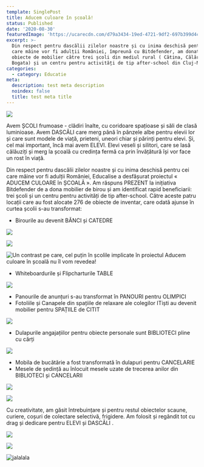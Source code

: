```yaml
---
template: SinglePost
title: Aducem culoare în școală!
status: Published
date: '2020-08-30'
featuredImage: 'https://ucarecdn.com/d79a3434-19ed-4721-9df2-697b399d4cd8/'
excerpt: >-
  Din respect pentru dascălii zilelor noastre și cu inima deschisă pentru cei
  care mâine vor fi adulții României, împreună cu Bitdefender, am donat 276 de
  obiecte de mobilier către trei școli din mediul rural ( Cătina, Călărași și
  Bogata) și un centru pentru activități de tip after-school din Cluj-Napoca
categories:
  - category: Educatie
meta:
  description: test meta description
  noindex: false
  title: test meta title
---
```

![](https://ucarecdn.com/8fff5695-bc20-4f58-bd58-220e4c27ee28/)

Avem ȘCOLI frumoase - clădiri înalte, cu coridoare spațioase și săli de clasă luminioase. Avem DASCĂLI care merg până în pânzele albe pentru elevii lor și care sunt modele de viață, prieteni, uneori chiar și părinți pentru elevi. Și, cel mai important, încă mai avem ELEVI. Elevi veseli și silitori, care se lasă călăuziți și merg la școală cu credința fermă ca prin învățătură își vor face un rost în viață. 

Din respect pentru dascălii zilelor noastre și cu inima deschisă pentru cei care mâine vor fi adulții României, Educalise a desfășurat proiectul « ADUCEM CULOARE în ȘCOALĂ ». Am răspuns PREZENT la inițiativa Bitdefender de a dona mobilier de birou și am identificat rapid beneficiarii: trei școli și un centru pentru activități de tip after-school. Către aceste patru locații care au fost alocate 276 de obiecte de inventar, care odată ajunse în curtea școlii s-au transformat: 

* Birourile au devenit BĂNCI și CATEDRE  

![](https://ucarecdn.com/69de52b8-dea0-4051-ab9c-b911806124e2/)

![](https://ucarecdn.com/45a40988-5e9a-4b7f-b978-95fc31072e3f/)

![Un contrast pe care, cel puțin în școlile implicate în proiectul Aducem culoare în școală nu îl vom revedea!](https://ucarecdn.com/bc4293e4-dc03-425f-a62a-6a4a3ea0a9ae/)

* Whiteboardurile și Flipcharturile TABLE 

![](https://ucarecdn.com/b449512b-b124-4eb0-9927-eae4a3aed3bb/)

* Panourile de anunțuri s-au transformat în PANOURI pentru  OLIMPICI
* Fotoliile și Canapele din spațiile de relaxare ale colegilor ITiști au devenit  mobilier pentru SPAȚIILE de CITIT

![](https://ucarecdn.com/d2b2bbea-264d-42ea-9d2d-c892bb1cc11a/)

* Dulapurile angajațiilor pentru obiecte personale sunt BIBLIOTECI pline cu cărți 

![](https://ucarecdn.com/d8d70107-8227-4167-b176-011a11f426d9/)

* Mobila de bucătărie a fost transformată în dulapuri pentru CANCELARIE
* Mesele de ședință au înlocuit mesele uzate de trecerea anilor din BIBLIOTECI și CANCELARII

![](https://ucarecdn.com/216f46e6-95f6-4404-8ab5-b2cb7d744554/)

![](https://ucarecdn.com/4ff67182-3891-485b-8dde-6a4868d2f54b/)

Cu creativitate, am găsit întrebuințare și pentru restul obiectelor scaune, curiere, coșuri de colectare selectivă, frigidere. Am folosit și regândit tot cu drag și dedicare pentru ELEVI și DASCĂLI .

![](https://ucarecdn.com/614f8f76-9454-44b4-bc6d-bf275dde3b7d/)

![](https://ucarecdn.com/0f41658b-1605-491f-8580-270acab29bed/)

![jalalala](https://ucarecdn.com/1be34175-f6fe-4201-bf0f-ddef01b924eb/ "stest")
